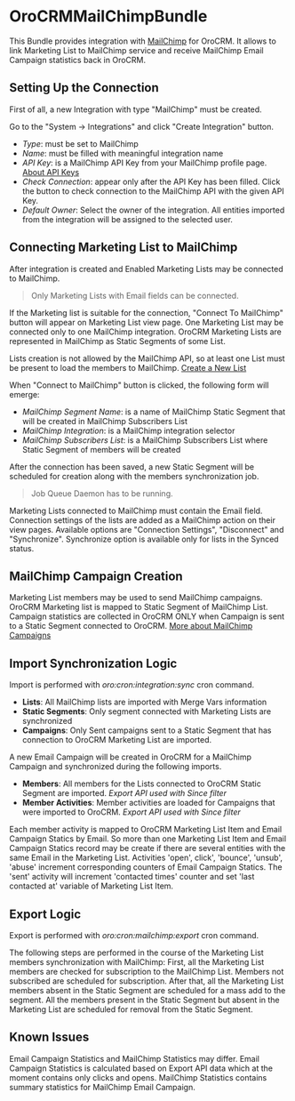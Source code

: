 # OroCRMMailChimpBundle

This Bundle provides integration with [MailChimp](http://mailchimp.com) for OroCRM.
It allows to link Marketing List to MailChimp service and receive MailChimp Email Campaign statistics
back in OroCRM.


## Setting Up the Connection

First of all, a new Integration with type "MailChimp" must be created.

Go to the "System -> Integrations" and click "Create Integration" button.
 
 - *Type*: must be set to MailChimp 
 - *Name*: must be filled with meaningful integration name
 - *API Key*: is a MailChimp API Key from your MailChimp profile page. [About API Keys](http://kb.mailchimp.com/accounts/management/about-api-keys)
 - *Check Connection*: appear only after the API Key has been filled. Click the button to check connection to the MailChimp API with the given API Key.
 - *Default Owner*: Select the owner of the integration. All entities imported from the integration will be assigned to the selected user.
 
 
## Connecting Marketing List to MailChimp

After integration is created and Enabled Marketing Lists may be connected to MailChimp. 

> Only Marketing Lists with Email fields can be connected.

If the Marketing list is suitable for the connection, "Connect To MailChimp" button will appear on Marketing List view page.
One Marketing List may be connected only to one MailChimp integration. OroCRM Marketing Lists are represented in MailChimp as Static Segments of some List.

Lists creation is not allowed by the MailChimp API, so at least one List must be present to load the members to MailChimp. [Create a New List](http://kb.mailchimp.com/lists/growth/create-a-new-list)

When "Connect to MailChimp" button is clicked, the following form will emerge:

 - *MailChimp Segment Name*: is a name of MailChimp Static Segment that will be created in MailChimp Subscribers List
 - *MailChimp Integration*: is a MailChimp integration selector
 - *MailChimp Subscribers List*: is a MailChimp Subscribers List where Static Segment of members will be created
 
After the connection has been saved, a new Static Segment will be scheduled for creation along with the members synchronization job.

>Job Queue Daemon has to be running.

Marketing Lists connected to MailChimp must contain the Email field. Connection settings of the lists are added as a MailChimp action on their view pages.
Available options are "Connection Settings", "Disconnect" and "Synchronize". Synchronize option is available only for lists in the Synced status.


## MailChimp Campaign Creation

Marketing List members may be used to send MailChimp campaigns. OroCRM Marketing list is mapped to Static Segment of MailChimp List.
Campaign statistics are collected in OroCRM ONLY when Campaign is sent to a Static Segment connected to OroCRM. 
[More about MailChimp Campaigns](http://kb.mailchimp.com/campaigns)


## Import Synchronization Logic

Import is performed with *oro:cron:integration:sync* cron command.

 - **Lists**: All MailChimp lists are imported with Merge Vars information
 - **Static Segments**: Only segment connected with Marketing Lists are synchronized
 - **Campaigns**: Only Sent campaigns sent to a Static Segment that has connection to OroCRM Marketing List are imported.

A new Email Campaign will be created in OroCRM for a MailChimp Campaign and synchronized during the following imports.
 
 - **Members**: All members for the Lists connected to OroCRM Static Segment are imported. *Export API used with Since filter*
 - **Member Activities**: Member activities are loaded for Campaigns that were imported to OroCRM. *Export API used with Since filter*

Each member activity is mapped to OroCRM Marketing List Item and Email Campaign Statics by Email. So more than one Marketing List Item and Email Campaign Statics
record may be create if there are several entities with the same Email in the Marketing List.
Activities 'open', click', 'bounce', 'unsub', 'abuse' increment corresponding counters of Email Campaign Statics. 
The 'sent' activity will increment 'contacted times' counter and set 'last contacted at' variable of Marketing List Item.


## Export Logic

Export is performed with *oro:cron:mailchimp:export* cron command.

The following steps are performed in the course of the Marketing List members synchronization with MailChimp:
First, all the Marketing List members are checked for subscription to the MailChimp List. Members not subscribed are scheduled for subscription. 
After that, all the Marketing List members absent in the Static Segment are scheduled for a mass add to the segment.
All the members present in the Static Segment but absent in the Marketing List are scheduled for removal from the Static Segment.

## Known Issues

Email Campaign Statistics and MailChimp Statistics may differ. Email Campaign Statistics is calculated based on 
Export API data which at the moment contains only clicks and opens. 
MailChimp Statistics contains summary statistics for MailChimp Email Campaign.
